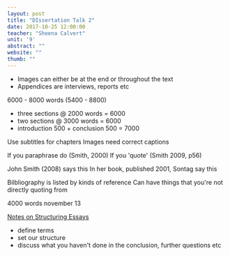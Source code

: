```yaml
---
layout: post
title: "DIssertation Talk 2"
date: 2017-10-25 12:00:00
teacher: "Sheena Calvert"
unit: '9'
abstract: ""
website: ""
thumb: ""
---
```


- Images can either be at the end or throughout the text
- Appendices are interviews, reports etc

6000 - 8000 words
(5400 - 8800)
- three sections @ 2000 words = 6000
- two sections @ 3000 words = 6000
- introduction 500 + conclusion 500 = 7000

Use subtitles for chapters
Images need correct captions

If you paraphrase do (Smith, 2000)
If you 'quote' (Smith 2009, p56) 

John Smith (2008) says this 
In her book, published 2001, Sontag say this

Bilbliography is listed by kinds of reference 
Can have things that you're not directly quoting from


4000 words november 13

[Notes on Structuring Essays]()
- define terms
- set our structure
- discuss what you haven't done in the conclusion, further questions etc